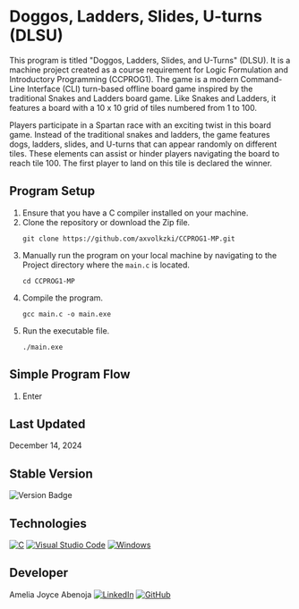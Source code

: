 # Doggos, Ladders, Slides, U-turns (DLSU)
This program is titled "Doggos, Ladders, Slides, and U-Turns" (DLSU). It is a machine project created as a course requirement for Logic Formulation and Introductory Programming (CCPROG1). The game is a modern Command-Line Interface (CLI) turn-based offline board game inspired by the traditional Snakes and Ladders board game. Like Snakes and Ladders, it features a board with a 10 x 10 grid of tiles numbered from 1 to 100. 

Players participate in a Spartan race with an exciting twist in this board game. Instead of the traditional snakes and ladders, the game features dogs, ladders, slides, and U-turns that can appear randomly on different tiles. These elements can assist or hinder players navigating the board to reach tile 100. The first player to land on this tile is declared the winner.

## Program Setup
1. Ensure that you have a C compiler installed on your machine.
2. Clone the repository or download the Zip file.
   ```
   git clone https://github.com/axvolkzki/CCPROG1-MP.git
   ```
3. Manually run the program on your local machine by navigating to the Project directory where the `main.c` is located.
   ```
   cd CCPROG1-MP
   ```
4. Compile the program.
   ```
   gcc main.c -o main.exe
   ```
5. Run the executable file.
   ```
   ./main.exe
   ```

## Simple Program Flow
1. Enter

## Last Updated
December 14, 2024

## Stable Version
![Version Badge](https://img.shields.io/badge/Version-2.0.0-blue)

## Technologies
[![C](https://img.shields.io/badge/C-00599C?logo=c&logoColor=white)](#)
[![Visual Studio Code](https://custom-icon-badges.demolab.com/badge/Visual%20Studio%20Code-0078d7.svg?logo=vsc&logoColor=white)](#)
[![Windows](https://custom-icon-badges.demolab.com/badge/Windows-0078D6?logo=windows11&logoColor=white)](#)

## Developer
Amelia Joyce Abenoja [![LinkedIn](https://img.shields.io/badge/Linkedin-%230077B5.svg?logo=linkedin&logoColor=white)](https://www.linkedin.com/in/amelia-joyce-abenoja/) [![GitHub](https://img.shields.io/badge/GitHub-%23121011.svg?logo=github&logoColor=white)](https://github.com/axvolkzki)
